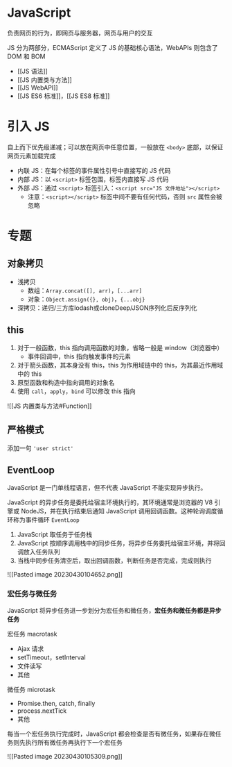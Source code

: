 # JavaScript

负责网页的行为，即网页与服务器，网页与用户的交互

JS 分为两部分，ECMAScript 定义了 JS 的基础核心语法，WebAPIs 则包含了 DOM 和 BOM

- [[JS 语法]]
- [[JS 内置类与方法]]
- [[JS WebAPI]]
- [[JS ES6 标准]]，[[JS ES8 标准]]

# 引入 JS

自上而下优先级递减；可以放在网页中任意位置，一般放在 `<body>` 底部，以保证网页元素加载完成
- 内联 JS：在每个标签的事件属性引号中直接写的 JS 代码
- 内部 JS：以 `<script>` 标签包围，标签内直接写 JS 代码
- 外部 JS：通过 `<script>` 标签引入：`<script src="JS 文件地址"></script>`
	- 注意：`<script></script>` 标签中间不要有任何代码，否则 `src` 属性会被忽略

# 专题

## 对象拷贝

- 浅拷贝
	- 数组：`Array.concat([], arr)`，`[...arr]`
	- 对象：`Object.assign({}, obj)`，`{...obj}`
- 深拷贝：递归/三方库lodash或cloneDeep/JSON序列化后反序列化

## this

1. 对于一般函数，this 指向调用函数的对象，省略一般是 window（浏览器中）
	- 事件回调中，this 指向触发事件的元素
2. 对于箭头函数，其本身没有 this，this 为作用域链中的 this，为其最近作用域中的 this
3. 原型函数和构造中指向调用的对象名
4. 使用 `call`，`apply`，`bind` 可以修改 this 指向

![[JS 内置类与方法#Function]]

## 严格模式

添加一句 `'user strict'`

## EventLoop

JavaScript 是一门单线程语言，但不代表 JavaScript 不能实现异步执行。

JavaScript 的异步任务是委托给宿主环境执行的，其环境通常是浏览器的 V8 引擎或 NodeJS，并在执行结束后通知 JavaScript 调用回调函数。这种轮询调度循环称为事件循环 `EventLoop`
1. JavaScript 取任务于任务栈
2. JavaScript 按顺序调用栈中的同步任务，将异步任务委托给宿主环境，并将回调放入任务队列
3. 当栈中同步任务清空后，取出回调函数，判断任务是否完成，完成则执行

![[Pasted image 20230430104652.png]]

### 宏任务与微任务

JavaScript 将异步任务进一步划分为宏任务和微任务，**宏任务和微任务都是异步任务**

宏任务 macrotask
- Ajax 请求
- setTimeout，setInterval
- 文件读写
- 其他

微任务 microtask
- Promise.then, catch, finally
- process.nextTick
- 其他

每当一个宏任务执行完成时，JavaScript 都会检查是否有微任务，如果存在微任务则先执行所有微任务再执行下一个宏任务

![[Pasted image 20230430105309.png]]

